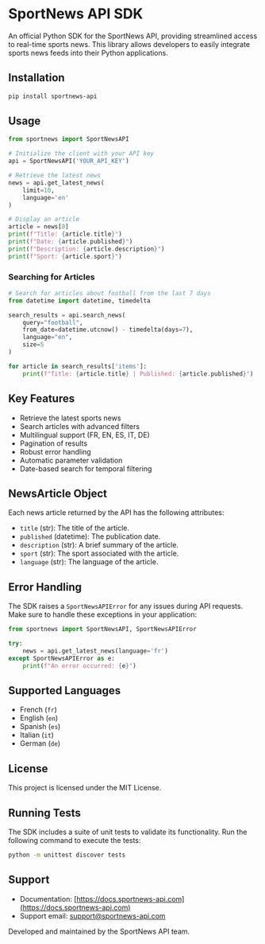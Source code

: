 
# SportNews API SDK

An official Python SDK for the SportNews API, providing streamlined access to real-time sports news. This library allows developers to easily integrate sports news feeds into their Python applications.

## Installation

```bash
pip install sportnews-api
```

## Usage

```python
from sportnews import SportNewsAPI

# Initialize the client with your API key
api = SportNewsAPI('YOUR_API_KEY')

# Retrieve the latest news
news = api.get_latest_news(
    limit=10,
    language='en'
)

# Display an article
article = news[0]
print(f"Title: {article.title}")
print(f"Date: {article.published}")
print(f"Description: {article.description}")
print(f"Sport: {article.sport}")
```

### Searching for Articles

```python
# Search for articles about football from the last 7 days
from datetime import datetime, timedelta

search_results = api.search_news(
    query="football",
    from_date=datetime.utcnow() - timedelta(days=7),
    language="en",
    size=5
)

for article in search_results['items']:
    print(f"Title: {article.title} | Published: {article.published}")
```

## Key Features

- Retrieve the latest sports news
- Search articles with advanced filters
- Multilingual support (FR, EN, ES, IT, DE)
- Pagination of results
- Robust error handling
- Automatic parameter validation
- Date-based search for temporal filtering

## NewsArticle Object

Each news article returned by the API has the following attributes:
- `title` (str): The title of the article.
- `published` (datetime): The publication date.
- `description` (str): A brief summary of the article.
- `sport` (str): The sport associated with the article.
- `language` (str): The language of the article.

## Error Handling

The SDK raises a `SportNewsAPIError` for any issues during API requests. Make sure to handle these exceptions in your application:

```python
from sportnews import SportNewsAPI, SportNewsAPIError

try:
    news = api.get_latest_news(language='fr')
except SportNewsAPIError as e:
    print(f"An error occurred: {e}")
```

## Supported Languages

- French (`fr`)
- English (`en`)
- Spanish (`es`)
- Italian (`it`)
- German (`de`)

## License

This project is licensed under the MIT License.

## Running Tests

The SDK includes a suite of unit tests to validate its functionality. Run the following command to execute the tests:

```bash
python -m unittest discover tests
```

## Support

- Documentation: [https://docs.sportnews-api.com](https://docs.sportnews-api.com)
- Support email: support@sportnews-api.com

Developed and maintained by the SportNews API team.
